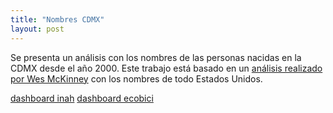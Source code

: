 ```yaml
---
title: "Nombres CDMX"
layout: post
---
```

Se presenta un análisis con los nombres de las personas nacidas
en la CDMX desde el año 2000. Este trabajo está basado en un [análisis
realizado por Wes McKinney](https://wesmckinney.com/book/data-analysis-examples#baby_names) con los nombres de todo Estados Unidos.

[dashboard inah](https://app.powerbi.com/view?r=eyJrIjoiYTQ4MjU1YzUtYWMyOC00YjAxLTg2NzUtMTQwMzMwODQwMWM0IiwidCI6IjVmMjgyOTEwLTE3NmYtNDU5ZC1hYjdkLWI3NDRhYTZlZmMwNyIsImMiOjR9)
[dashboard ecobici](https://app.powerbi.com/view?r=eyJrIjoiZjJlNjg0YTctM2Q0NC00YTY0LWE2MmUtMWJiNTlmZTg0MjA5IiwidCI6IjVmMjgyOTEwLTE3NmYtNDU5ZC1hYjdkLWI3NDRhYTZlZmMwNyIsImMiOjR9)
